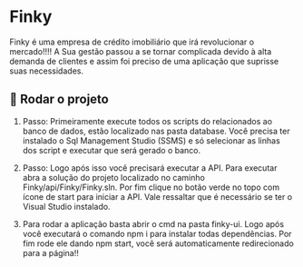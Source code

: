 # Finky

Finky é uma empresa de crédito imobiliário que irá revolucionar o mercado!!!!
A Sua gestão passou a se tornar complicada devido à alta demanda de clientes e assim foi preciso de uma aplicação que suprisse suas necessidades.

## 🔨 Rodar o projeto

1. Passo: Primeiramente execute todos os scripts do relacionados ao banco de dados, estão localizado nas pasta database. Você precisa ter instalado o Sql Management Studio (SSMS) e só selecionar as linhas dos script e executar que será gerado o banco. 

2. Passo: Logo após isso você precisará executar a API. Para executar abra a solução do projeto localizado no caminho Finky/api/Finky/Finky.sln. Por fim clique no botão verde no topo com ícone de start para iniciar a API. Vale ressaltar que é necessário se ter o Visual Studio instalado.

3. Para rodar a aplicação basta abrir o cmd na pasta finky-ui. Logo após você executará o comando npm i para instalar todas dependências. Por fim rode ele dando npm start, você será automaticamente redirecionado para a página!!
